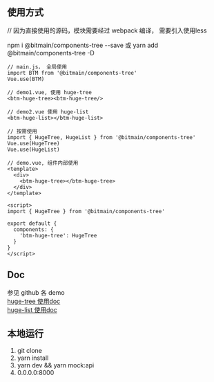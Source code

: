 ## 使用方式
// 因为直接使用的源码，模块需要经过 webpack 编译， 需要引入使用less

npm i @bitmain/components-tree --save
或
yarn add @bitmain/components-tree -D

```
// main.js， 全局使用
import BTM from '@bitmain/components-tree'
Vue.use(BTM)

// demo1.vue, 使用 huge-tree
<btm-huge-tree><btm-huge-tree/>

// demo2.vue 使用 huge-list
<btm-huge-list></btm-huge-list>
```

```
// 按需使用
import { HugeTree, HugeList } from '@bitmain/components-tree'
Vue.use(HugeTree)
Vue.use(HugeList)
```

```
// demo.vue, 组件内部使用
<template>
  <div>
    <btm-huge-tree></btm-huge-tree>
  </div>
</template>

<script>
import { HugeTree } from '@bitmain/components-tree'

export default {
  components: {
    'btm-huge-tree': HugeTree
  }
}
</script>
```

## Doc
参见 github 各 demo<br>
[huge-tree 使用doc](https://github.com/bitmain-frontend/huge-tree/tree/master/src/library/components/hugeTree/demo)<br>
[huge-list 使用doc](https://github.com/bitmain-frontend/huge-tree/tree/master/src/library/components/hugeList/demo)



## 本地运行
1. git clone
2. yarn install
3. yarn dev && yarn mock:api
4. 0.0.0.0:8000

